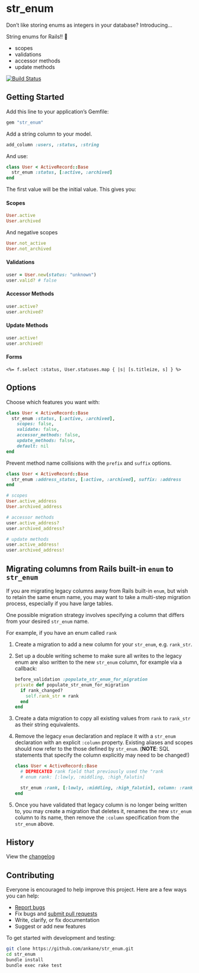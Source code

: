 # str_enum

Don’t like storing enums as integers in your database? Introducing...

String enums for Rails!! :tada:

- scopes
- validations
- accessor methods
- update methods

[![Build Status](https://github.com/ankane/str_enum/workflows/build/badge.svg?branch=master)](https://github.com/ankane/str_enum/actions)

## Getting Started

Add this line to your application’s Gemfile:

```ruby
gem "str_enum"
```

Add a string column to your model.

```ruby
add_column :users, :status, :string
```

And use:

```ruby
class User < ActiveRecord::Base
  str_enum :status, [:active, :archived]
end
```

The first value will be the initial value. This gives you:

#### Scopes

```ruby
User.active
User.archived
```

And negative scopes

```ruby
User.not_active
User.not_archived
```

#### Validations

```ruby
user = User.new(status: "unknown")
user.valid? # false
```

#### Accessor Methods

```ruby
user.active?
user.archived?
```

#### Update Methods

```ruby
user.active!
user.archived!
```

#### Forms

```erb
<%= f.select :status, User.statuses.map { |s| [s.titleize, s] } %>
```

## Options

Choose which features you want with:

```ruby
class User < ActiveRecord::Base
  str_enum :status, [:active, :archived],
    scopes: false,
    validate: false,
    accessor_methods: false,
    update_methods: false,
    default: nil
end
```

Prevent method name collisions with the `prefix` and `suffix` options.

```ruby
class User < ActiveRecord::Base
  str_enum :address_status, [:active, :archived], suffix: :address
end

# scopes
User.active_address
User.archived_address

# accessor methods
user.active_address?
user.archived_address?

# update methods
user.active_address!
user.archived_address!
```

## Migrating columns from Rails built-in `enum` to `str_enum`

If you are migrating legacy columns away from Rails built-in `enum`, but wish
to retain the same enum name, you may want to take a multi-step migration
process, especially if you have large tables.

One possible migration strategy involves specifying a column that differs from
your desired `str_enum` name.

For example, if you have an enum called `rank`

  1. Create a migration to add a new column for your `str_enum`, e.g.
     `rank_str`.
  2. Set up a double writing scheme to make sure all writes to the legacy
     enum are also written to the new `str_enum` column, for example via
     a callback:

      ```ruby
      before_validation :populate_str_enum_for_migration
      private def populate_str_enum_for_migration
        if rank_changed?
          self.rank_str = rank
        end
      end
      ```

  3. Create a data migration to copy all existing values from `rank` to
     `rank_str` as their string equivalents.
  4. Remove the legacy `enum` declaration and replace it with a `str_enum`
     declaration with an explicit `:column` property. Existing aliases and
     scopes should now refer to the those defined by `str_enum`. (**NOTE**: SQL
     statements that specify the column explicitly may need to be changed!)

      ```ruby
      class User < ActiveRecord::Base
        # DEPRECATED rank field that previously used the "rank
        # enum rank: [:lowly, :middling, :high_falutin]

        str_enum :rank, [:lowly, :middling, :high_falutin], column: :rank_str
      end
      ```

  5. Once you have validated that legacy column is no longer being written to,
     you may create a migration that deletes it, renames the new `str_enum`
     column to its name, then remove the `:column` specification from the
     `str_enum` above.

## History

View the [changelog](https://github.com/ankane/str_enum/blob/master/CHANGELOG.md)

## Contributing

Everyone is encouraged to help improve this project. Here are a few ways you can help:

- [Report bugs](https://github.com/ankane/str_enum/issues)
- Fix bugs and [submit pull requests](https://github.com/ankane/str_enum/pulls)
- Write, clarify, or fix documentation
- Suggest or add new features

To get started with development and testing:

```sh
git clone https://github.com/ankane/str_enum.git
cd str_enum
bundle install
bundle exec rake test
```
